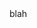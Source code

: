 ---
templateKey: 'home'
headin: Our Coffee
body: blah
heading2: Our Coffee
body2: blah
heading3: Our Coffee
body3: blah
sidebar:
    heading4: Our Coffee
    body4: blah
    heading5: Our Coffee
    body5: blah
donate:
    heading6: Our Coffee
    body6: blah
---